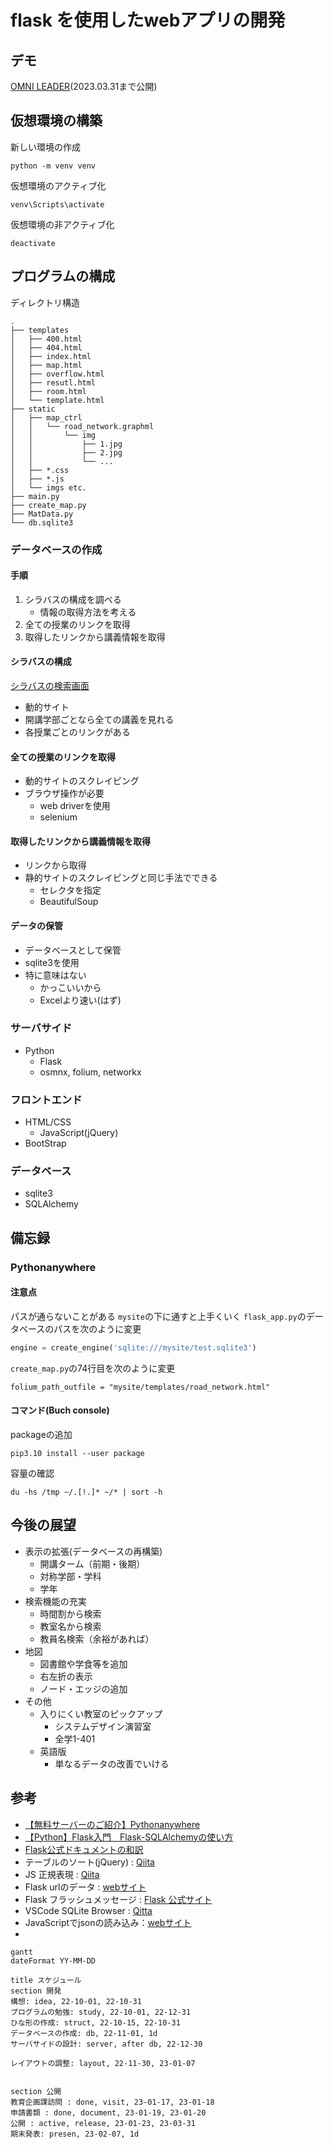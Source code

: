 # flask を使用したwebアプリの開発

## デモ
[OMNI LEADER](https://naokey.pythonanywhere.com/)(2023.03.31まで公開)

## 仮想環境の構築

新しい環境の作成
```
python -m venv venv
```

仮想環境のアクティブ化
```
venv\Scripts\activate
```

仮想環境の非アクティブ化
```
deactivate
```

## プログラムの構成
ディレクトリ構造

```
.
├── templates
│   ├── 400.html
│   ├── 404.html
│   ├── index.html
│   ├── map.html
│   ├── overflow.html
│   ├── resutl.html
│   ├── room.html
│   └── template.html
├── static
│   ├── map_ctrl
│   │   └── road_network.graphml
│   │       └── img
│   │           ├── 1.jpg
│   │           ├── 2.jpg
│   │           └── ...
│   ├── *.css
│   ├── *.js
│   └── imgs etc.
├── main.py
├── create_map.py
├── MatData.py
└── db.sqlite3
```

### データベースの作成
#### 手順

1. シラバスの構成を調べる
   - 情報の取得方法を考える
2. 全ての授業のリンクを取得
3. 取得したリンクから講義情報を取得

#### シラバスの構成

[シラバスの検索画面](http://syllabus.saitama-u.ac.jp/)
- 動的サイト
- 開講学部ごとなら全ての講義を見れる
- 各授業ごとのリンクがある

#### 全ての授業のリンクを取得

- 動的サイトのスクレイピング
- ブラウザ操作が必要
  - web driverを使用
  - selenium

#### 取得したリンクから講義情報を取得

- リンクから取得
- 静的サイトのスクレイピングと同じ手法でできる
  - セレクタを指定
  - BeautifulSoup

#### データの保管

- データベースとして保管
- sqlite3を使用
- 特に意味はない
  - かっこいいから
  - Excelより速い(はず)

### サーバサイド
- Python
  - Flask
  - osmnx, folium, networkx

### フロントエンド
- HTML/CSS
    - JavaScript(jQuery)
- BootStrap

### データベース
- sqlite3
- SQLAlchemy


## 備忘録
### Pythonanywhere
#### 注意点
パスが通らないことがある
`mysite`の下に通すと上手くいく
`flask_app.py`のデータベースのパスを次のように変更
```python
engine = create_engine('sqlite:///mysite/test.sqlite3')
```
`create_map.py`の74行目を次のように変更
```pyhton
folium_path_outfile = "mysite/templates/road_network.html"
```

#### コマンド(Buch console)
packageの追加
```
pip3.10 install --user package
```

容量の確認
```
du -hs /tmp ~/.[!.]* ~/* | sort -h
```

## 今後の展望

- 表示の拡張(データベースの再構築)
  - 開講ターム（前期・後期）
  - 対称学部・学科
  - 学年
- 検索機能の充実
  - 時間割から検索
  - 教室名から検索
  - 教員名検索（余裕があれば）
- 地図
  - 図書館や学食等を追加
  - 右左折の表示
  - ノード・エッジの追加
- その他
  - 入りにくい教室のピックアップ
    - システムデザイン演習室
    - 全学1-401
  - 英語版
    - 単なるデータの改善でいける

## 参考

- [【無料サーバーのご紹介】Pythonanywhere](https://blog.codecamp.jp/programming-free-server-1)
- [【Python】Flask入門　Flask-SQLAlchemyの使い方](https://shigeblog221.com/flask-sqlalchemy/)
- [Flask公式ドキュメントの和訳](https://msiz07-flask-docs-ja.readthedocs.io/ja/latest/quickstart.html)
- テーブルのソート(jQuery) : [Qiita](https://qiita.com/fromage-blanc/items/94b90e2b9431884ad6fc)
- JS 正規表現 : [Qiita](https://qiita.com/iLLviA/items/b6bf680cd2408edd050f)
- Flask urlのデータ : [webサイト](https://www.web-dev-qa-db-ja.com/ja/python/flask%E3%83%AA%E3%82%AF%E3%82%A8%E3%82%B9%E3%83%88%E3%81%AEurl%E3%81%AE%E3%81%95%E3%81%BE%E3%81%96%E3%81%BE%E3%81%AA%E9%83%A8%E5%88%86%E3%82%92%E5%8F%96%E5%BE%97%E3%81%99%E3%82%8B%E3%81%AB%E3%81%AF%E3%81%A9%E3%81%86%E3%81%99%E3%82%8C%E3%81%B0%E3%82%88%E3%81%84%E3%81%A7%E3%81%99%E3%81%8B%EF%BC%9F/1072136546/)
- Flask フラッシュメッセージ : [Flask 公式サイト](https://msiz07-flask-docs-ja.readthedocs.io/ja/latest/patterns/flashing.html)
- VSCode SQLite Browser : [Qitta](https://qiita.com/ritya/items/098835a96f3fcf7c6661)
- JavaScriptでjsonの読み込み：[webサイト](https://muttaan.com/js-json/)
- 


```mermaid
gantt
dateFormat YY-MM-DD

title スケジュール
section 開発
構想: idea, 22-10-01, 22-10-31
プログラムの勉強: study, 22-10-01, 22-12-31
ひな形の作成: struct, 22-10-15, 22-10-31
データベースの作成: db, 22-11-01, 1d
サーバサイドの設計: server, after db, 22-12-30

レイアウトの調整: layout, 22-11-30, 23-01-07


section 公開
教育企画課訪問 : done, visit, 23-01-17, 23-01-18
申請書類 : done, document, 23-01-19, 23-01-20
公開 : active, release, 23-01-23, 23-03-31
期末発表: presen, 23-02-07, 1d


```